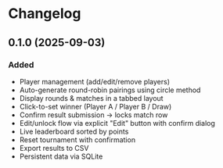 # Changelog

## 0.1.0 (2025-09-03)

### Added

- Player management (add/edit/remove players)
- Auto-generate round-robin pairings using circle method
- Display rounds & matches in a tabbed layout
- Click-to-set winner (Player A / Player B / Draw)
- Confirm result submission → locks match row
- Edit/unlock flow via explicit "Edit" button with confirm dialog
- Live leaderboard sorted by points
- Reset tournament with confirmation
- Export results to CSV
- Persistent data via SQLite

